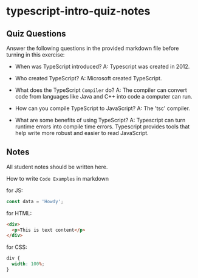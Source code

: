 # typescript-intro-quiz-notes

## Quiz Questions

Answer the following questions in the provided markdown file before turning in this exercise:

- When was TypeScript introduced?
  A: Typescript was created in 2012.
- Who created TypeScript?
  A: Microsoft created TypeScript.

- What does the TypeScript `Compiler` do?
  A: The compiler can convert code from languages like Java and C++ into code a computer can run.

- How can you compile TypeScript to JavaScript?
  A: The 'tsc' compiler.

- What are some benefits of using TypeScript?
  A: Typescript can turn runtime errors into compile time errors. Typescript provides tools that help write more robust and easier to read JavaScript.

## Notes

All student notes should be written here.

How to write `Code Examples` in markdown

for JS:

```js
const data = 'Howdy';
```

for HTML:

```html
<div>
  <p>This is text content</p>
</div>
```

for CSS:

```css
div {
  width: 100%;
}
```
